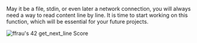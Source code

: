 May it be a file, stdin, or even later a network connection, you will always need a way to read content line by line. It is time to start working on this function, which will be essential for your future projects.

<img src="https://badge42.vercel.app/api/v2/cl3fwxmuu002509l4a9fnzm1a/project/2469603" alt="ffrau's 42 get_next_line Score" />